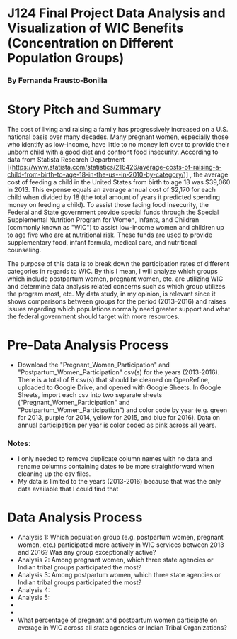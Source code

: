 # J124 Final Project Data Analysis and Visualization of WIC Benefits (Concentration on Different Population Groups)
### By Fernanda Frausto-Bonilla
# Story Pitch and Summary

The cost of living and raising a family has progressively increased on a U.S. national basis over many decades. Many pregnant women, especially those who identify as low-income, have little to no money left over to provide their unborn child with a good diet and confront food insecurity. According to data from Statista Research Department [(https://www.statista.com/statistics/216426/average-costs-of-raising-a-child-from-birth-to-age-18-in-the-us--in-2010-by-category/)] , the average cost of feeding a child in the United States from birth to age 18 was $39,060 in 2013. This expense equals an average annual cost of $2,170 for each child when divided by 18 (the total amount of years it predicted spending money on feeding a child). To assist those facing food insecurity, the Federal and State government provide special funds through the Special Supplemental Nutrition Program for Women, Infants, and Children (commonly known as "WIC") to assist low-income women and children up to age five who are at nutritional risk. These funds are used to provide supplementary food, infant formula, medical care, and nutritional counseling. 

The purpose of this data is to break down the participation rates of different categories in regards to WIC. By this I mean, I will analyze which groups which include postpartum women, pregnant women, etc. are utilizing WIC and determine data analysis related concerns such as which group utilizes the program most, etc. My data study, in my opinion, is relevant since it shows comparisons between groups for the period (2013–2016) and raises issues regarding which populations normally need greater support and what the federal government should target with more resources.

# Pre-Data Analysis Process
* Download the "Pregnant_Women_Participation" and "Postpartum_Women_Participation" csv(s) for the years (2013-2016). There is a total of 8 csv(s) that should be cleaned on OpenRefine, uploaded to Google Drive, and opened with Google Sheets. In Google Sheets, import each csv into two separate sheets ("Pregnant_Women_Participation" and "Postpartum_Women_Participation") and color code by year (e.g. green for 2013, purple for 2014, yellow for 2015, and blue for 2016). Data on annual participation per year is color coded as pink across all years. 
### Notes: 
* I only needed to remove duplicate column names with no data and rename columns containing dates to be more straightforward when cleaning up the csv files.
* My data is limited to the years (2013-2016) because that was the only data available that I could find that 
# Data Analysis Process
* Analysis 1: Which population group (e.g. postpartum women, pregnant women, etc.) participated more actively in WIC services between 2013 and 2016? Was any group exceptionally active? 
* Analysis 2: Among pregnant women, which three state agencies or Indian tribal groups participated the most?
* Analysis 3: Among postpartum women, which three state agencies or Indian tribal groups participated the most?
* Analysis 4: 
* Analysis 5:
* 
* 
* What percentage of pregnant and postpartum women participate on average in WIC across all state agencies or Indian Tribal Organizations?
